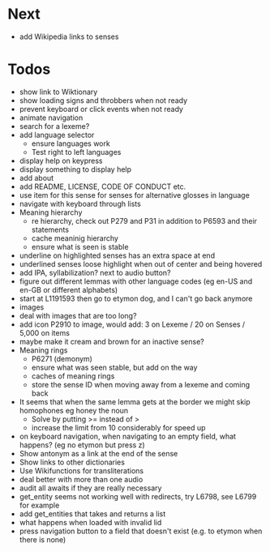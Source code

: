 # Next
- add Wikipedia links to senses

# Todos
- show link to Wiktionary
- show loading signs and throbbers when not ready
 - prevent keyboard or click events when not ready
- animate navigation
- search for a lexeme?
- add language selector
  - ensure languages work
  - Test right to left languages
- display help on keypress
- display something to display help
- add about
- add README, LICENSE, CODE OF CONDUCT etc.
- use item for this sense for senses for alternative glosses in language
- navigate with keyboard through lists
- Meaning hierarchy
  - re hierarchy, check out P279 and P31 in addition to P6593 and their statements
  - cache meaninig hierarchy
  - ensure what is seen is stable
- underline on highlighted senses has an extra space at end
- underlined senses loose highlight when out of center and being hovered
- add IPA, syllabilization? next to audio button?
- figure out different lemmas with other language codes (eg en-US and en-GB or different alphabets)
- start at L1191593 then go to etymon dog, and I can't go back anymore
- images
 - deal with images that are too long?
 - add icon P2910 to image,  would add: 3 on Lexeme / 20 on Senses / 5,000 on items 
 - maybe make it cream and brown for an inactive sense?
- Meaning rings
  - P6271 (demonym)
  - ensure what was seen stable, but add on the way
  - caches of meaning rings
  - store the sense ID when moving away from a lexeme and coming back
- It seems that when the same lemma gets at the border we might skip homophones eg honey the noun
  - Solve by putting >= instead of >
  - increase the limit from 10 considerably for speed up
- on keyboard navigation, when navigating to an empty field, what happens? (eg no etymon but press z)
- Show antonym as a link at the end of the sense
- Show links to other dictionaries
- Use Wikifunctions for transliterations
- deal better with more than one audio
- audit all awaits if they are really necessary
- get_entity seems not working well with redirects, try L6798, see L6799 for example
- add get_entities that takes and returns a list
- what happens when loaded with invalid lid
- press navigation button to a field that doesn't exist (e.g. to etymon when there is none)
